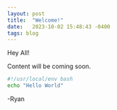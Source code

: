 ```yaml
---
layout: post
title:  "Welcome!"
date:   2023-10-02 15:48:43 -0400
tags: blog
---
```


Hey All!

Content will be coming soon.

```bash
#!/usr/local/env bash
echo "Hello World"
```

-Ryan

